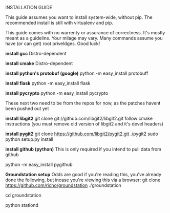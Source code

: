 INSTALLATION GUIDE

This guide assumes you want to install system-wide, without pip. The
recommended install is still with virtualenv and pip.

This guide comes with no warrenty or assurance of correctness.  It's mostly meant as a guideline.
Your milage may vary.  Many commands assume you have (or can get) root priveldges.  Good luck!


__install gcc__
Distro-dependent

__install cmake__
Distro-dependent

__install python's protobuf (google)__
python -m easy_install protobuff

__install flask__
python -m easy_install flask

__install pycrypto__
python -m easy_install pycrypto

These next two need to be from the repos for now, as the patches havent been pushed out yet

__install libgit2__
 git clone git://github.com/libgit2/libgit2.git
 follow cmake instructions
(you must remove old version of libgit2 and it's devel headers)

__install pygit2__
git clone https://github.com/libgit2/pygit2.git ./pygit2
sudo python setup.py install

__install github (python)__
This is only required if you intend to pull data from github

python -m easy_install pygithub

__Groundstation setup__
Odds are good if you're reading this, you've already done the following, but incase you're viewing this via a browser:
git clone https://github.com/richo/groundstation ./groundstation

cd groundstation

python stationd
